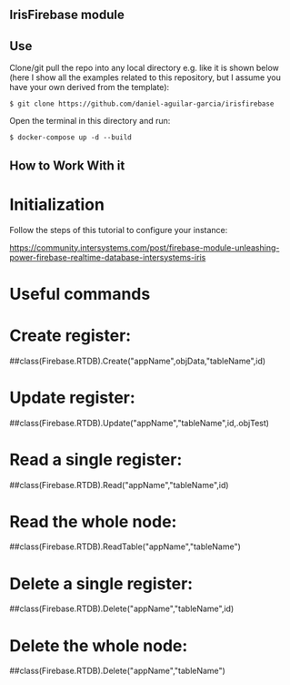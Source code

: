 
## IrisFirebase module


## Use

Clone/git pull the repo into any local directory e.g. like it is shown below 
(here I show all the examples related to this repository, but I assume you have your own derived from the template):

```
$ git clone https://github.com/daniel-aguilar-garcia/irisfirebase
```

Open the terminal in this directory and run:

```
$ docker-compose up -d --build
```


## How to Work With it

# Initialization

Follow the steps of this tutorial to configure your instance:

https://community.intersystems.com/post/firebase-module-unleashing-power-firebase-realtime-database-intersystems-iris



# Useful commands

# Create register:
 

##class(Firebase.RTDB).Create("appName",objData,"tableName",id)

 

# Update register:
 

##class(Firebase.RTDB).Update("appName","tableName",id,.objTest)


 

# Read a single register:
 

##class(Firebase.RTDB).Read("appName","tableName",id)

 

# Read the whole node:
 

##class(Firebase.RTDB).ReadTable("appName","tableName")

 

# Delete a single register:
 

##class(Firebase.RTDB).Delete("appName","tableName",id)

 

# Delete the whole node:
 

##class(Firebase.RTDB).Delete("appName","tableName")


